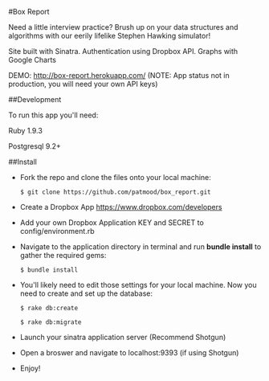 #Box Report

Need a little interview practice?  Brush up on your data structures and algorithms with our eerily lifelike Stephen Hawking simulator!

Site built with Sinatra.  Authentication using Dropbox API. Graphs with Google Charts

DEMO:
<http://box-report.herokuapp.com/>
(NOTE: App status not in production, you will need your own API keys)

##Development

To run this app you'll need:

Ruby 1.9.3

Postgresql 9.2+



##Install

- Fork the repo and clone the files onto your local machine:

      $ git clone https://github.com/patmood/box_report.git

- Create a Dropbox App <https://www.dropbox.com/developers>

- Add your own Dropbox Application KEY and SECRET to config/environment.rb

- Navigate to the application directory in terminal and run **bundle install** to gather the required gems:

      $ bundle install

- You'll likely need to edit those settings for your local machine. Now you need to create and set up the database:

      $ rake db:create

      $ rake db:migrate

- Launch your sinatra application server (Recommend Shotgun)

- Open a broswer and navigate to localhost:9393 (if using Shotgun)

- Enjoy!
